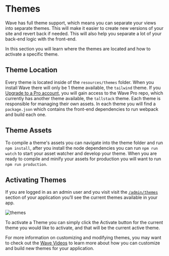 # Themes

Wave has full theme support, which means you can separate your views into separate themes. This will make it easier to create new versions of your site and revert back if needed. This will also help you separate a lot of your back-end logic with the front-end.

In this section you will learn where the themes are located and how to activate a specific theme.

## Theme Location

Every theme is located inside of the `resources/themes` folder. When you install Wave there will only be 1 theme available, the `tailwind` theme. If you <a href="https://devdojo.com/wave#pro" target="_blank">Upgrade to a Pro account</a>, you will gain access to the Wave Pro repo, which currently has another theme available, the `tallstack` theme. Each theme is responsible for managing their own assets. In each theme you will find a `package.json` which contains the front-end dependencies to run webpack and build each one.

## Theme Assets

To compile a theme's assets you can navigate into the theme folder and run `npm install`, after you install the node dependencies you can run `npm run watch` to start your asset watcher and develop your theme. When you are ready to compile and minify your assets for production you will want to run `npm run production`.

## Activating Themes

If you are logged in as an admin user and you visit visit the <a href="/admin/themes" target="_blank">`/admin/themes`</a> section of your application you’ll see the current themes available in your app.

![themes](https://cdn.devdojo.com/images/may2021/themes.png)

To activate a Theme you can simply click the Activate button for the current theme you would like to activate, and that will be the current active theme.


For more information on customizing and modifying themes, you may want to check out the <a href="https://devdojo.com/wave/videos" target="_blank">Wave Videos</a> to learn more about how you can customize and build new themes for your application.

